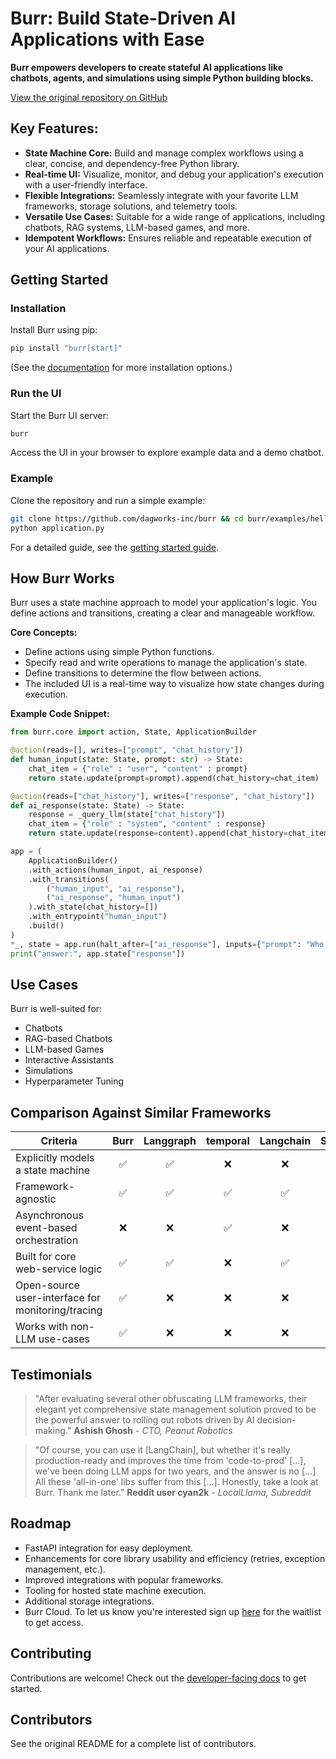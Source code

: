 # Burr: Build State-Driven AI Applications with Ease

**Burr empowers developers to create stateful AI applications like chatbots, agents, and simulations using simple Python building blocks.**

[View the original repository on GitHub](https://github.com/apache/burr)

## Key Features:

*   **State Machine Core:** Build and manage complex workflows using a clear, concise, and dependency-free Python library.
*   **Real-time UI:** Visualize, monitor, and debug your application's execution with a user-friendly interface.
*   **Flexible Integrations:** Seamlessly integrate with your favorite LLM frameworks, storage solutions, and telemetry tools.
*   **Versatile Use Cases:** Suitable for a wide range of applications, including chatbots, RAG systems, LLM-based games, and more.
*   **Idempotent Workflows:** Ensures reliable and repeatable execution of your AI applications.

## Getting Started

### Installation

Install Burr using pip:

```bash
pip install "burr[start]"
```

(See the [documentation](https://burr.dagworks.io/getting_started/install/) for more installation options.)

### Run the UI

Start the Burr UI server:

```bash
burr
```

Access the UI in your browser to explore example data and a demo chatbot.

### Example

Clone the repository and run a simple example:

```bash
git clone https://github.com/dagworks-inc/burr && cd burr/examples/hello-world-counter
python application.py
```

For a detailed guide, see the [getting started guide](https://burr.dagworks.io/getting_started/simple-example/).

## How Burr Works

Burr uses a state machine approach to model your application's logic. You define actions and transitions, creating a clear and manageable workflow.

**Core Concepts:**

*   Define actions using simple Python functions.
*   Specify read and write operations to manage the application's state.
*   Define transitions to determine the flow between actions.
*   The included UI is a real-time way to visualize how state changes during execution.

**Example Code Snippet:**

```python
from burr.core import action, State, ApplicationBuilder

@action(reads=[], writes=["prompt", "chat_history"])
def human_input(state: State, prompt: str) -> State:
    chat_item = {"role" : "user", "content" : prompt}
    return state.update(prompt=prompt).append(chat_history=chat_item)

@action(reads=["chat_history"], writes=["response", "chat_history"])
def ai_response(state: State) -> State:
    response = _query_llm(state["chat_history"])
    chat_item = {"role" : "system", "content" : response}
    return state.update(response=content).append(chat_history=chat_item)

app = (
    ApplicationBuilder()
    .with_actions(human_input, ai_response)
    .with_transitions(
        ("human_input", "ai_response"),
        ("ai_response", "human_input")
    ).with_state(chat_history=[])
    .with_entrypoint("human_input")
    .build()
)
*_, state = app.run(halt_after=["ai_response"], inputs={"prompt": "Who was Aaron Burr, sir?"})
print("answer:", app.state["response"])
```

## Use Cases

Burr is well-suited for:

*   Chatbots
*   RAG-based Chatbots
*   LLM-based Games
*   Interactive Assistants
*   Simulations
*   Hyperparameter Tuning

## Comparison Against Similar Frameworks

| Criteria                                          | Burr | Langgraph | temporal | Langchain | Superagent | Hamilton |
| ------------------------------------------------- | :--: | :-------: | :------: | :-------: | :--------: | :------: |
| Explicitly models a state machine                 |  ✅  |    ✅     |    ❌    |    ❌     |     ❌     |    ❌    |
| Framework-agnostic                                |  ✅  |    ✅     |    ✅    |    ✅     |     ❌     |    ✅    |
| Asynchronous event-based orchestration            |  ❌  |    ❌     |    ✅    |    ❌     |     ❌     |    ❌    |
| Built for core web-service logic                  |  ✅  |    ✅     |    ❌    |    ✅     |     ✅     |    ✅    |
| Open-source user-interface for monitoring/tracing |  ✅  |    ❌     |    ❌    |    ❌     |     ❌     |    ✅    |
| Works with non-LLM use-cases                      |  ✅  |    ❌     |    ❌    |    ❌     |     ❌     |    ✅    |

## Testimonials

> "After evaluating several other obfuscating LLM frameworks, their elegant yet comprehensive state management solution proved to be the powerful answer to rolling out robots driven by AI decision-making."
> **Ashish Ghosh** - *CTO, Peanut Robotics*

> "Of course, you can use it [LangChain], but whether it's really production-ready and improves the time from 'code-to-prod' [...], we've been doing LLM apps for two years, and the answer is no [...] All these 'all-in-one' libs suffer from this [...]. Honestly, take a look at Burr. Thank me later."
> **Reddit user cyan2k** - *LocalLlama, Subreddit*

## Roadmap

*   FastAPI integration for easy deployment.
*   Enhancements for core library usability and efficiency (retries, exception management, etc.).
*   Improved integrations with popular frameworks.
*   Tooling for hosted state machine execution.
*   Additional storage integrations.
*   Burr Cloud. To let us know you're interested sign up [here](https://forms.gle/w9u2QKcPrztApRedA) for the waitlist to get access.

## Contributing

Contributions are welcome! Check out the [developer-facing docs](https://burr.dagworks.io/contributing) to get started.

## Contributors

See the original README for a complete list of contributors.